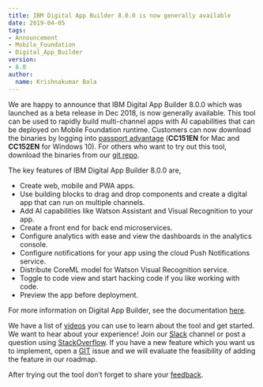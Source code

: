 ```yaml
---
title: IBM Digital App Builder 8.0.0 is now generally available
date: 2019-04-05
tags:
- Announcement
- Mobile_Foundation
- Digital_App_Builder
version:
- 8.0
author:
  name: Krishnakumar Bala
---
```

We are happy to announce that IBM Digital App Builder 8.0.0 which was launched as a beta release in Dec 2018, is now generally available.  This tool can be used to rapidly build multi-channel apps with AI capabilities that can be deployed on Mobile Foundation runtime. Customers can now download the binaries by logging into [passport advantage](https://www.ibm.com/software/passportadvantage/pao_customer.html) (**CC151EN** for Mac and **CC152EN** for Windows 10). For others who want to try out this tool, download the binaries from our [git repo](https://github.com/MobileFirst-Platform-Developer-Center/Digital-App-Builder/releases/tag/GA).

The key features of IBM Digital App Builder 8.0.0 are,

* Create web, mobile and PWA apps.
* Use building blocks to drag and drop components and create a digital app that can run on multiple channels.
* Add AI capabilities like Watson Assistant and Visual Recognition to your app.
* Create a front end for back end microservices.
* Configure analytics with ease and view the dashboards in the analytics console.
* Configure notifications for your app using the cloud Push Notifications service.
* Distribute CoreML model for Watson Visual Recognition service.
* Toggle to code view and start hacking code if you like working with code.
* Preview the app before deployment.

For more information on Digital App Builder, see the documentation [here](https://mobilefirstplatform.ibmcloud.com/tutorials/en/foundation/8.0/digital-app-builder/).

We have a list of [videos](https://www.youtube.com/playlist?list=PLzJUGEaRNMft5CTvpusXgs4olpHl2BMIK) you can use to learn about the tool and get started.  We want to hear about your experience!  Join our [Slack](https://mobilefirstplatform.ibmcloud.com/blog/2017/05/26/come-chat-with-us/) channel or post a question using [StackOverflow](https://stackoverflow.com/questions/tagged/ibm-digital-app-builder). If you have a new feature which you want us to implement, open a [GIT](https://github.com/MobileFirst-Platform-Developer-Center/Digital-App-Builder/issues) issue and we will evaluate the feasibility of adding the feature in our roadmap.

After trying out the tool don’t forget to share your [feedback](https://www.surveygizmo.com/s3/4627635/Digital-App-Builder-Feedback).
